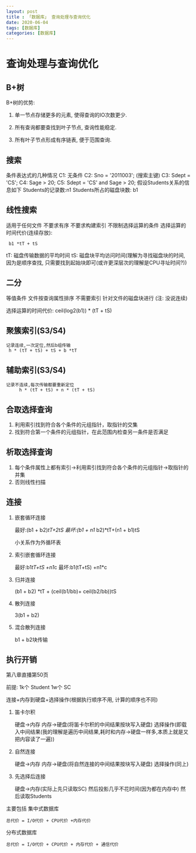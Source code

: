 ```yaml
---
layout: post
title : 「数据库」 查询处理与查询优化
date: 2020-06-04
tags: [数据库]
categories: [数据库]
---
```


# 查询处理与查询优化

## B+树

B+树的优势:

1. 单一节点存储更多的元素, 使得查询的IO次数更少.

2. 所有查询都要查找到叶子节点, 查询性能稳定.

3. 所有叶子节点形成有序链表, 便于范围查询.

## 搜索

条件表达式的几种情况
C1: 无条件
C2: Sno = '2011003'; (搜索主键) 
C3: Sdept = 'CS'; 
C4: Sage > 20; 
C5: Sdept = 'CS' and Sage > 20; 
假设Students关系的信息如下
Students的记录数:n1
Students所占的磁盘块数: b1

## 线性搜索

适用于任何文件
不要求有序
不要求构建索引
不限制选择运算的条件
选择运算的时间代价(连续存放):

     b1 *tT + tS

tT: 磁盘传输数据的平均时间
tS: 磁盘块平均访问时间(理解为寻找磁盘块的时间, 因为是顺序查找, 只需要找到起始块即可(或许更深层次的理解是CPU寻址时间?))

## 二分

等值条件
文件按查询属性排序
不需要索引
针对文件的磁盘块进行
(注: 没说连续)

选择运算的时间代价:
ceil(log2(b1)) * (tT + tS)

## 聚簇索引(S3/S4)

    记录连续,一次定位,然后b组传输
     h * (tT + tS) + tS + b *tT

## 辅助索引(S3/S4)

    记录不连续,每次传输都要重新定位
         h * (tT + tS) + n * (tT + tS) 

## 合取选择查询

1. 利用索引找到符合各个条件的元组指针，取指针的交集
2. 找到符合第一个条件的元组指针，在此范围内检查另一条件是否满足

## 析取选择查询

1. 每个条件属性上都有索引->利用索引找到符合各个条件的元组指针->取指针的并集 
2. 否则线性扫描

## 连接

1. 嵌套循环连接

     最好:(b1 + b2)*tT+2tS
     最坏:(b1 + n1* b2)*tT+(n1 + b1)tS

     小关系作为外循环表

2. 索引嵌套循环连接

     最好:b1*tT+tS +n1*c
     最坏:b1(tT+tS) +n1*c

3. 归并连接

     (b1 + b2) *tT + (ceil(b1/bb)+ ceil(b2/bb))tS

4. 散列连接

     3(b1 + b2)

5. 混合散列连接

     b1 + b2块传输

## 执行开销

第八章直播第50页

前提: 1k个 Student 1w个 SC

连接+内存到硬盘+选择操作(根据执行顺序不用, 计算的顺序也不同)

1. 笛卡尔积

     硬盘->内存  内存->硬盘(将笛卡尔积的中间结果按块写入硬盘)  选择操作(即载入中间结果(我的理解是遍历中间结果,耗时和内存->硬盘一样多,本质上就是又把内容读了一遍))

2. 自然连接

     硬盘->内存  内存->硬盘(将自然连接的中间结果按块写入硬盘)  选择操作(同上)

3. 先选择后连接

     硬盘->内存(实际上先只读取SC) 然后投影几乎不花时间(因为都在内存中) 然后读取Students 

主要包括
集中式数据库

    总代价 = I/O代价 + CPU代价 +内存代价

分布式数据库

    总代价 = I/O代价 + CPU代价 + 内存代价 + 通信代价
